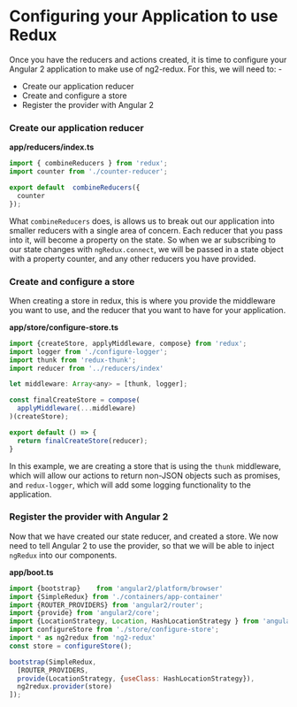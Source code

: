 <!-- toc -->

# Configuring your Application to use Redux #

Once you have the reducers and actions created, it is time to configure your Angular 2 application to make use of ng2-redux. For this, we will need to: -

* Create our application reducer
* Create and configure a store
* Register the provider with Angular 2

### Create our application reducer

__app/reducers/index.ts__
```javascript
import { combineReducers } from 'redux';
import counter from './counter-reducer';

export default  combineReducers({
  counter
});
```

What `combineReducers` does, is allows us to break out our application into smaller reducers with a single area of concern. Each reducer that you pass into it, will become a property on the state. So when we ar subscribing to our state changes with `ngRedux.connect`, we will be passed in a state object with a property counter, and any other reducers you have provided.

### Create and configure a store

When creating a store in redux, this is where you provide the middleware you want to use, and the reducer that you want to have for your application.

__app/store/configure-store.ts__
```javascript
import {createStore, applyMiddleware, compose} from 'redux';
import logger from './configure-logger';
import thunk from 'redux-thunk';
import reducer from '../reducers/index'

let middleware: Array<any> = [thunk, logger];

const finalCreateStore = compose(
  applyMiddleware(...middleware)
)(createStore);

export default () => {
  return finalCreateStore(reducer);
}

```

In this example, we are creating a store that is using the `thunk` middleware, which will allow our actions to return non-JSON objects such as promises, and `redux-logger`, which will add some logging functionality to the application.

### Register the provider with Angular 2

Now that we have created our state reducer, and created a store. We now need to tell Angular 2 to use the provider, so that we will be able to inject `ngRedux` into our components.

__app/boot.ts__
```javascript
import {bootstrap}    from 'angular2/platform/browser'
import {SimpleRedux} from './containers/app-container'
import {ROUTER_PROVIDERS} from 'angular2/router';
import {provide} from 'angular2/core';
import {LocationStrategy, Location, HashLocationStrategy } from 'angular2/router';
import configureStore from './store/configure-store';
import * as ng2redux from 'ng2-redux'
const store = configureStore();

bootstrap(SimpleRedux,
  [ROUTER_PROVIDERS,
  provide(LocationStrategy, {useClass: HashLocationStrategy}),
  ng2redux.provider(store)
]);

```

